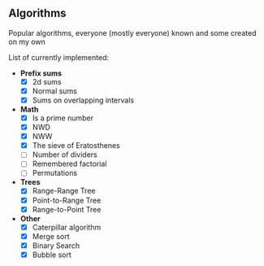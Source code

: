 ## Algorithms
Popular algorithms, everyone (mostly everyone) known and some created on my own

List of currently implemented:

- **Prefix sums**
    - [x] 2d sums
    - [x] Normal sums
    - [x] Sums on overlapping intervals

- **Math**
    - [x] Is a prime number
    - [x] NWD
    - [x] NWW
    - [x] The sieve of Eratosthenes
    - [ ] Number of dividers
    - [ ] Remembered factorial
    - [ ] Permutations

- **Trees**
    - [x] Range-Range Tree
    - [x] Point-to-Range Tree
    - [x] Range-to-Point Tree

- **Other**
    - [x] Caterpillar algorithm
    - [x] Merge sort
    - [x] Binary Search
    - [x] Bubble sort
